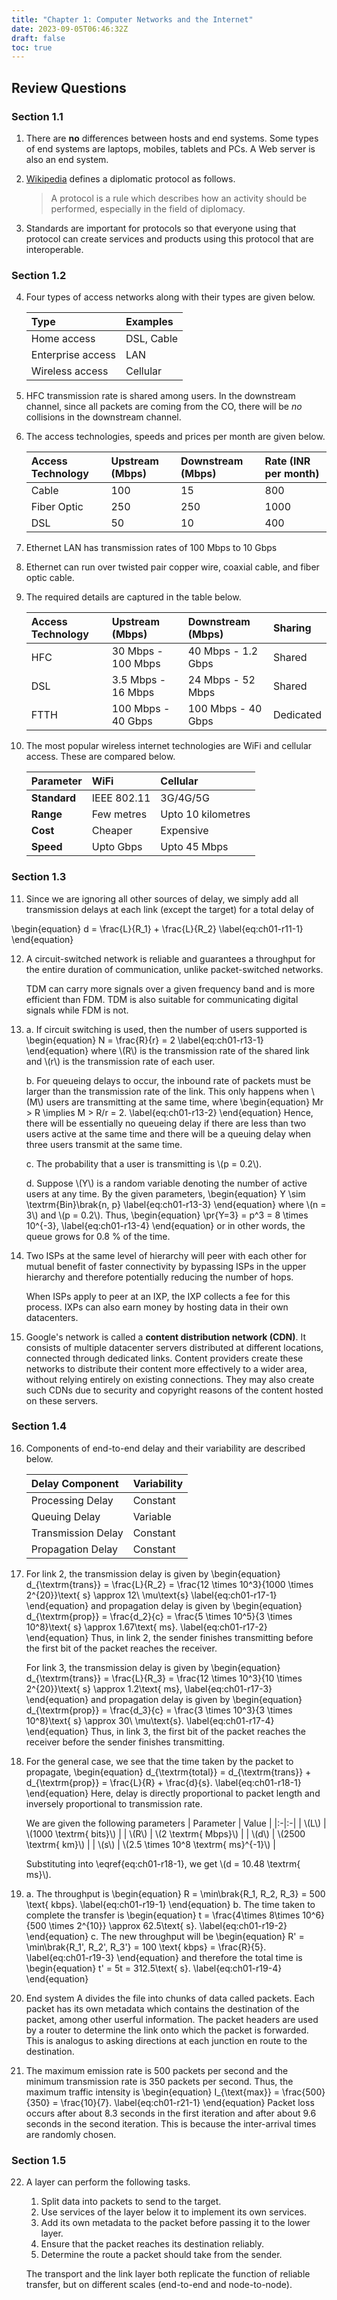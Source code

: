 ```yaml
---
title: "Chapter 1: Computer Networks and the Internet"
date: 2023-09-05T06:46:32Z
draft: false
toc: true
---
```


## Review Questions

### Section 1.1

1. There are **no** differences between hosts and end systems. Some types of end systems are laptops, mobiles, tablets and PCs. A Web server is also an end system.

2. [Wikipedia](https://en.m.wikipedia.org/wiki/Protocol_(diplomacy)) defines a diplomatic protocol as follows.

    > A protocol is a rule which describes how an activity should be performed, especially in the field of diplomacy.

3. Standards are important for protocols so that everyone using that protocol can create services and products using this protocol that are interoperable.

### Section 1.2

4. Four types of access networks along with their types are given below.

    | Type | Examples |
    | :- | :- |
    | Home access | DSL, Cable |
    | Enterprise access | LAN |
    | Wireless access | Cellular |

5. HFC transmission rate is shared among users. In the downstream channel, since all packets are coming from the CO, there will be _no_ collisions in the downstream channel.

6. The access technologies, speeds and prices per month are given below.

    | Access Technology | Upstream (Mbps) | Downstream (Mbps) | Rate (INR per month) |
    |:-|:-|:-|:-|
    | Cable | 100 | 15 | 800 |
    | Fiber Optic | 250 | 250 | 1000 |
    | DSL | 50 | 10 | 400 |

7. Ethernet LAN has transmission rates of 100 Mbps to 10 Gbps

8. Ethernet can run over twisted pair copper wire, coaxial cable, and fiber optic cable.

9. The required details are captured in the table below.

    | Access Technology | Upstream (Mbps) | Downstream (Mbps) | Sharing |
    |:-|:-|:-|:-|
    | HFC | 30 Mbps - 100 Mbps | 40 Mbps - 1.2 Gbps | Shared |
    | DSL | 3.5 Mbps - 16 Mbps | 24 Mbps - 52 Mbps | Shared |
    | FTTH | 100 Mbps - 40 Gbps | 100 Mbps - 40 Gbps | Dedicated |

10. The most popular wireless internet technologies are WiFi and cellular access. These are compared below.

    | Parameter | WiFi | Cellular |
    |:-|:-|:-|
    | **Standard** | IEEE 802.11 | 3G/4G/5G |
    | **Range** | Few metres | Upto 10 kilometres |
    | **Cost** | Cheaper | Expensive |
    | **Speed** | Upto Gbps | Upto 45 Mbps |

### Section 1.3

11. Since we are ignoring all other sources of delay, we simply add all transmission delays at each link (except the target) for a total delay of

\begin{equation}
d = \frac{L}{R\_1} + \frac{L}{R\_2}
\label{eq:ch01-r11-1}
\end{equation}

12. A circuit-switched network is reliable and guarantees a throughput for the entire duration of communication, unlike packet-switched networks.

    TDM can carry more signals over a given frequency band and is more efficient than FDM. TDM is also suitable for communicating digital signals while FDM is not.

13. a. If circuit switching is used, then the number of users supported is
    \begin{equation}
    N = \frac{R}{r} = 2
    \label{eq:ch01-r13-1}
    \end{equation}
    where \\(R\\) is the transmission rate of the shared link and \\(r\\) is the transmission rate of each user.

    b. For queueing delays to occur, the inbound rate of packets must be larger than the transmission rate of the link. This only happens when \\(M\\) users are transmitting at the same time, where
    \begin{equation}
    Mr > R \implies M > R/r = 2.
    \label{eq:ch01-r13-2}
    \end{equation}
    Hence, there will be essentially no queueing delay if there are less than two users active at the same time and there will be a queuing delay when three users transmit at the same time.

    c. The probability that a user is transmitting is \\(p = 0.2\\).

    d. Suppose \\(Y\\) is a random variable denoting the number of active users at any time. By the given parameters,
    \begin{equation}
    Y \sim \textrm{Bin}\brak{n, p}
    \label{eq:ch01-r13-3}
    \end{equation}
    where \\(n = 3\\) and \\(p = 0.2\\). Thus,
    \begin{equation}
    \pr{Y=3} = p^3 = 8 \times 10^{-3},
    \label{eq:ch01-r13-4}
    \end{equation}
    or in other words, the queue grows for 0.8 % of the time.

14. Two ISPs at the same level of hierarchy will peer with each other for mutual benefit of faster connectivity by bypassing ISPs in the upper hierarchy and therefore potentially reducing the number of hops.

    When ISPs apply to peer at an IXP, the IXP collects a fee for this process. IXPs can also earn money by hosting data in their own datacenters.

15. Google's network is called a **content distribution network (CDN)**. It consists of multiple datacenter servers distributed at different locations, connected through dedicated links. Content providers create these networks to distribute their content more effectively to a wider area, without relying entirely on existing connections. They may also create such CDNs due to security and copyright reasons of the content hosted on these servers.

### Section 1.4

16. Components of end-to-end delay and their variability are described below.

    | Delay Component | Variability |
    |:-|:-|
    | Processing Delay | Constant |
    | Queuing Delay | Variable |
    | Transmission Delay | Constant |
    | Propagation Delay | Constant |

17. For link 2, the transmission delay is given by
\begin{equation}
d\_{\textrm{trans}} = \frac{L}{R\_2} = \frac{12 \times 10^3}{1000 \times 2^{20}}\text{ s} \approx 12\ \mu\text{s}
\label{eq:ch01-r17-1}
\end{equation}
and propagation delay is given by
\begin{equation}
d\_{\textrm{prop}} = \frac{d\_2}{c} = \frac{5 \times 10^5}{3 \times 10^8}\text{ s} \approx 1.67\text{ ms}.
\label{eq:ch01-r17-2}
\end{equation}
Thus, in link 2, the sender finishes transmitting before the first bit of the packet reaches the receiver.


    For link 3, the transmission delay is given by
\begin{equation}
d\_{\textrm{trans}} = \frac{L}{R\_3} = \frac{12 \times 10^3}{10 \times 2^{20}}\text{ s} \approx 1.2\text{ ms},
\label{eq:ch01-r17-3}
\end{equation}
and propagation delay is given by
\begin{equation}
d\_{\textrm{prop}} = \frac{d\_3}{c} = \frac{3 \times 10^3}{3 \times 10^8}\text{ s} \approx 30\ \mu\text{s}.
\label{eq:ch01-r17-4}
\end{equation}
Thus, in link 3, the first bit of the packet reaches the receiver before the sender finishes transmitting.

18. For the general case, we see that the time taken by the packet to propagate,
\begin{equation}
d\_{\textrm{total}} = d\_{\textrm{trans}} + d\_{\textrm{prop}} = \frac{L}{R} + \frac{d}{s}.
\label{eq:ch01-r18-1}
\end{equation}
Here, delay is directly proportional to packet length and inversely proportional to transmission rate.

    We are given the following parameters
    | Parameter | Value |
    |:-|:-|
    | \\(L\\) | \\(1000 \textrm{ bits}\\) |
    | \\(R\\) | \\(2 \textrm{ Mbps}\\) |
    | \\(d\\) | \\(2500 \textrm{ km}\\) |
    | \\(s\\) | \\(2.5 \times 10^8 \textrm{ ms}^{-1}\\) |

    Substituting into \eqref{eq:ch01-r18-1}, we get \\(d = 10.48 \textrm{ ms}\\).

19. a. The throughput is
\begin{equation}
R = \min\brak{R\_1, R\_2, R\_3} = 500 \text{ kbps}.
\label{eq:ch01-r19-1}
\end{equation}
b. The time taken to complete the transfer is
\begin{equation}
t = \frac{4\times 8\times 10^6}{500 \times 2^{10}} \approx 62.5\text{ s}.
\label{eq:ch01-r19-2}
\end{equation}
c. The new throughput will be
\begin{equation}
R' = \min\brak{R\_1', R\_2', R\_3'} = 100 \text{ kbps} = \frac{R}{5}.
\label{eq:ch01-r19-3}
\end{equation}
and therefore the total time is
\begin{equation}
t' = 5t = 312.5\text{ s}.
\label{eq:ch01-r19-4}
\end{equation}

20. End system A divides the file into chunks of data called packets. Each packet has its own metadata which contains the destination of the packet, among other userful information. The packet headers are used by a router to determine the link onto which the packet is forwarded. This is analogus to asking directions at each junction en route to the destination.

21. The maximum emission rate is 500 packets per second and the minimum transmission rate is 350 packets per second. Thus, the maximum traffic intensity is
\begin{equation}
I\_{\text{max}} = \frac{500}{350} = \frac{10}{7}.
\label{eq:ch01-r21-1}
\end{equation}
Packet loss occurs after about 8.3 seconds in the first iteration and after about 9.6 seconds in the second iteration. This is because the inter-arrival times are randomly chosen.

### Section 1.5

22. A layer can perform the following tasks.
    1. Split data into packets to send to the target.
    2. Use services of the layer below it to implement its own services.
    3. Add its own metadata to the packet before passing it to the lower layer.
    4. Ensure that the packet reaches its destination reliably.
    5. Determine the route a packet should take from the sender.

    The transport and the link layer both replicate the function of reliable transfer, but on different scales (end-to-end and node-to-node).
